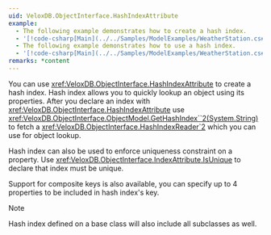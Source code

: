 ```yaml
---
uid: VeloxDB.ObjectInterface.HashIndexAttribute
example:
  - The following example demonstrates how to create a hash index.
  - '[!code-csharp[Main](../../Samples/ModelExamples/WeatherStation.cs#City)]'
  - The following example demonstrates how to use a hash index.
  - '[!code-csharp[Main](../../Samples/ModelExamples/WeatherStation.cs#GetCityTempByName)]'
remarks: *content
---
```

You can use <xref:VeloxDB.ObjectInterface.HashIndexAttribute> to create a hash index. Hash index allows you to quickly lookup an object using its properties. After you declare an index with <xref:VeloxDB.ObjectInterface.HashIndexAttribute> use <xref:VeloxDB.ObjectInterface.ObjectModel.GetHashIndex``2(System.String)> to fetch a <xref:VeloxDB.ObjectInterface.HashIndexReader`2> which you can use for object lookup.

Hash index can also be used to enforce uniqueness constraint on a property. Use <xref:VeloxDB.ObjectInterface.IndexAttribute.IsUnique> to declare that index must be unique.

Support for composite keys is also available, you can specify up to 4 properties to be included in hash index's key.

> [!NOTE]
> Hash index defined on a base class will also include all subclasses as well.